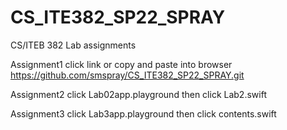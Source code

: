 # CS_ITE382_SP22_SPRAY
CS/ITEB 382 Lab assignments

Assignment1
click link or copy and paste into browser
https://github.com/smspray/CS_ITE382_SP22_SPRAY.git

Assignment2
click Lab02app.playground
then click Lab2.swift

Assignment3
click Lab3app.playground
then click contents.swift

